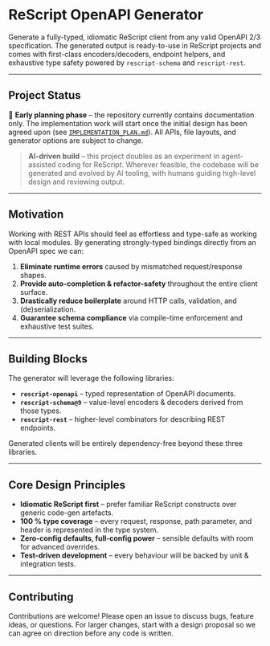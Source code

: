 # ReScript OpenAPI Generator

Generate a fully-typed, idiomatic ReScript client from any valid OpenAPI 2/3 specification. The generated output is ready-to-use in ReScript projects and comes with first-class encoders/decoders, endpoint helpers, and exhaustive type safety powered by `rescript-schema` and `rescript-rest`.

---

## Project Status

🚧 **Early planning phase** – the repository currently contains documentation only. The implementation work will start once the initial design has been agreed upon (see [`IMPLEMENTATION_PLAN.md`](./IMPLEMENTATION_PLAN.md)). All APIs, file layouts, and generator options are subject to change.

> **AI-driven build** – this project doubles as an experiment in agent-assisted coding for ReScript. Wherever feasible, the codebase will be generated and evolved by AI tooling, with humans guiding high-level design and reviewing output.

---

## Motivation

Working with REST APIs should feel as effortless and type-safe as working with local modules. By generating strongly-typed bindings directly from an OpenAPI spec we can:

1. **Eliminate runtime errors** caused by mismatched request/response shapes.
2. **Provide auto-completion & refactor-safety** throughout the entire client surface.
3. **Drastically reduce boilerplate** around HTTP calls, validation, and (de)serialization.
4. **Guarantee schema compliance** via compile-time enforcement and exhaustive test suites.

---

## Building Blocks

The generator will leverage the following libraries:

- **`rescript-openapi`** – typed representation of OpenAPI documents.
- **`rescript-schema@9`** – value-level encoders & decoders derived from those types.
- **`rescript-rest`** – higher-level combinators for describing REST endpoints.

Generated clients will be entirely dependency-free beyond these three libraries.

---

## Core Design Principles

- **Idiomatic ReScript first** – prefer familiar ReScript constructs over generic code-gen artefacts.
- **100 % type coverage** – every request, response, path parameter, and header is represented in the type system.
- **Zero-config defaults, full-config power** – sensible defaults with room for advanced overrides.
- **Test-driven development** – every behaviour will be backed by unit & integration tests.

---

## Contributing

Contributions are welcome! Please open an issue to discuss bugs, feature ideas, or questions. For larger changes, start with a design proposal so we can agree on direction before any code is written.
